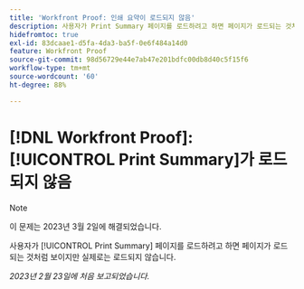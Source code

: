 ```yaml
---
title: 'Workfront Proof: 인쇄 요약이 로드되지 않음'
description: 사용자가 Print Summary 페이지를 로드하려고 하면 페이지가 로드되는 것처럼 보이지만 실제로는 로드되지 않습니다.
hidefromtoc: true
exl-id: 83dcaae1-d5fa-4da3-ba5f-0e6f484a14d0
feature: Workfront Proof
source-git-commit: 98d56729e44e7ab47e201bdfc00db8d40c5f15f6
workflow-type: tm+mt
source-wordcount: '60'
ht-degree: 88%

---
```


# [!DNL Workfront Proof]: [!UICONTROL Print Summary]가 로드되지 않음

>[!NOTE]
>
>이 문제는 2023년 3월 2일에 해결되었습니다.

사용자가 [!UICONTROL Print Summary] 페이지를 로드하려고 하면 페이지가 로드되는 것처럼 보이지만 실제로는 로드되지 않습니다.

_2023년 2월 23일에 처음 보고되었습니다._
